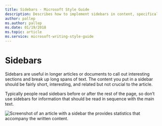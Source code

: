 ```yaml
---
title: Sidebars - Microsoft Style Guide
description: Describes how to implement sidebars in content, specifically with longer articles or documents and provides an example of a sidebar.
author: pallep
ms.author: pallep
ms.date: 01/19/2018
ms.topic: article
ms.service: microsoft-writing-style-guide
---
```


# Sidebars

Sidebars are
useful in longer articles or documents to call out interesting
sections and break up long spans of text. The content you put in a
sidebar should be fairly short, interesting, and related but not
crucial to the article. 

Typically
people read sidebars before or after the rest of the page, so don’t use
sidebars for information that should be read in sequence with the
main text.

![Screenshot of an article with a sidebar the provides statistics that accompany the written content.](media/sidebars/1416770987.png)
